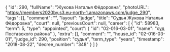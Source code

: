 {
    "id": 290,
    "fullName": "Жукова Наталья Фёдоровна",
    "photoURL": "https://members2020by.s3.eu-north-1.amazonaws.com/judge_290",
    "tags": [],
    "comment": "",
    "layout": "judge",
    "title": "Судья Жукова Наталья Фёдоровна",
    "court": null,
    "previousCourt": null,
    "career": [
        {
            "id": 58983,
            "term": 5,
            "type": "appointed",
            "court": {
                "id": "02-016-03-01",
                "name": "суд Поставского района"
            },
            "extra": [],
            "comment": "",
            "house_id": "02-016-03-01",
            "judge_id": 290,
            "position": "судья",
            "term_type": "years",
            "timestamp": "2018-08-22",
            "decree_number": "348"
        }
    ]
}